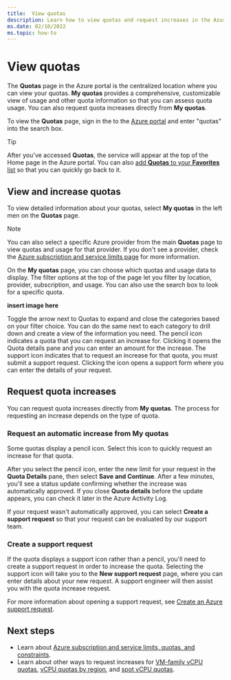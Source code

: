 ```yaml
---
title:  View quotas
description: Learn how to view quotas and request increases in the Azure portal .
ms.date: 02/10/2022
ms.topic: how-to
---
```


# View quotas

The **Quotas** page in the Azure portal is the centralized location where you can view your quotas. **My quotas** provides a comprehensive, customizable view of usage and other quota information so that you can assess quota usage. You can also request quota increases directly from **My quotas**.

To view the **Quotas** page, sign in the to the [Azure portal](https://portal.azure.com) and enter "quotas" into the search box.

> [!TIP]
> After you've accessed **Quotas**, the service will appear at the top of the Home page in the Azure portal. You can also [add **Quotas** to your **Favorites** list](../azure-portal-add-remove-sort-favorites.md) so that you can quickly go back to it.

## View and increase quotas

To view detailed information about your quotas, select **My quotas** in the left men on the **Quotas** page.
 
> [!NOTE]
> You can also select a specific Azure provider from the main **Quotas** page to view quotas and usage for that provider. If you don't see a provider, check the [Azure subscription and service limits page](../..//azure-resource-manager/management/azure-subscription-service-limits.md) for more information.

On the **My quotas** page, you can choose which quotas and usage data to display. The filter options at the top of the page let you filter by location, provider, subscription, and usage. You can also use the search box to look for a specific quota.

**insert image here**

Toggle the arrow next to Quotas to expand and close the categories based on your filter choice. You can do the same next to each category to drill down and create a view of the information you need.
The pencil icon indicates a quota that you can request an increase for. Clicking it opens the Quota details pane and you can enter an amount for the increase.
The support icon indicates that to request an increase for that quota, you must submit a support request. Clicking the icon opens a support form where you can enter the details of your request.

## Request quota increases

You can request quota increases directly from **My quotas**. The process for requesting an increase depends on the type of quota.

### Request an automatic increase from My quotas

Some quotas display a pencil icon. Select this icon to quickly request an increase for that quota.

After you select the pencil icon, enter the new limit for your request in the **Quota Details** pane, then select **Save and Continue**. After a few minutes, you'll see a status update confirming whether the increase was automatically approved. If you close **Quota details** before the update appears, you can check it later in the Azure Activity Log.

If your request wasn't automatically approved, you can select **Create a support request** so that your request can be evaluated by our support team.

### Create a support request

If the quota displays a support icon rather than a pencil, you'll need to create a support request in order to increase the quota. Selecting the support icon will take you to the **New support request** page, where you can enter details about your new request. A support engineer will then assist you with the quota increase request.

For more information about opening a support request, see [Create an Azure support request](how-to-create-azure-support-request.md).

## Next steps

- Learn about [Azure subscription and service limits, quotas, and constraints](../../azure-resource-manager/management/azure-subscription-service-limits.md).
- Learn about other ways to request increases for [VM-family vCPU quotas](per-vm-quota-requests.md), [vCPU quotas by region](regional-quota-requests.md), and [spot vCPU quotas](spot-quota.md).
